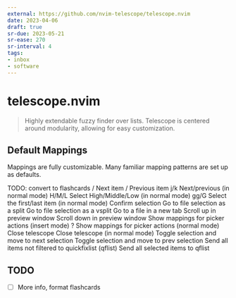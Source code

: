 ```yaml
---
external: https://github.com/nvim-telescope/telescope.nvim
date: 2023-04-06
draft: true
sr-due: 2023-05-21
sr-ease: 270
sr-interval: 4
tags:
- inbox
- software
---
```


# telescope.nvim

> Highly extendable fuzzy finder over lists. Telescope is centered around modularity, allowing for easy customization.

## Default Mappings

Mappings are fully customizable. Many familiar mapping patterns are set up as defaults.

TODO: convert to flashcards
<C-n>/<Down>	Next item
<C-p>/<Up>	Previous item
j/k	Next/previous (in normal mode)
H/M/L	Select High/Middle/Low (in normal mode)
gg/G	Select the first/last item (in normal mode)
<CR>	Confirm selection
<C-x>	Go to file selection as a split
<C-v>	Go to file selection as a vsplit
<C-t>	Go to a file in a new tab
<C-u>	Scroll up in preview window
<C-d>	Scroll down in preview window
<C-/>	Show mappings for picker actions (insert mode)
?	Show mappings for picker actions (normal mode)
<C-c>	Close telescope
<Esc>	Close telescope (in normal mode)
<Tab>	Toggle selection and move to next selection
<S-Tab>	Toggle selection and move to prev selection
<C-q>	Send all items not filtered to quickfixlist (qflist)
<M-q>	Send all selected items to qflist

## TODO
- [ ] More info, format flashcards
